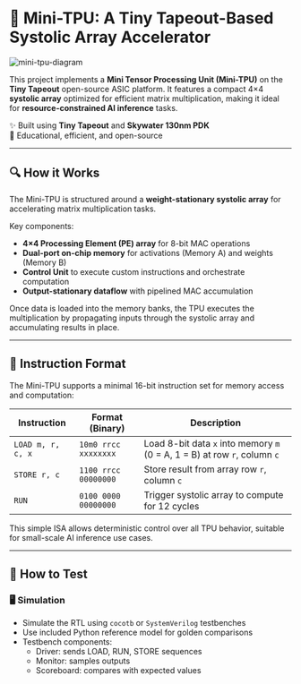 # 🧠 Mini-TPU: A Tiny Tapeout-Based Systolic Array Accelerator

![mini-tpu-diagram](./mini_tpu_block.png)

This project implements a **Mini Tensor Processing Unit (Mini-TPU)** on the **Tiny Tapeout** open-source ASIC platform. It features a compact 4×4 **systolic array** optimized for efficient matrix multiplication, making it ideal for **resource-constrained AI inference** tasks.

✨ Built using **Tiny Tapeout** and **Skywater 130nm PDK**  
🎯 Educational, efficient, and open-source

---

## 🔍 How it Works

The Mini-TPU is structured around a **weight-stationary systolic array** for accelerating matrix multiplication tasks.

Key components:
- **4×4 Processing Element (PE) array** for 8-bit MAC operations
- **Dual-port on-chip memory** for activations (Memory A) and weights (Memory B)
- **Control Unit** to execute custom instructions and orchestrate computation
- **Output-stationary dataflow** with pipelined MAC accumulation

Once data is loaded into the memory banks, the TPU executes the multiplication by propagating inputs through the systolic array and accumulating results in place.

---

## 🔧 Instruction Format

The Mini-TPU supports a minimal 16-bit instruction set for memory access and computation:

| Instruction   | Format (Binary)               | Description |
|---------------|-------------------------------|-------------|
| `LOAD m, r, c, x` | `10m0 rrcc xxxxxxxx`        | Load 8-bit data `x` into memory `m` (0 = A, 1 = B) at row `r`, column `c` |
| `STORE r, c`      | `1100 rrcc 00000000`        | Store result from array row `r`, column `c` |
| `RUN`             | `0100 0000 00000000`        | Trigger systolic array to compute for 12 cycles |

This simple ISA allows deterministic control over all TPU behavior, suitable for small-scale AI inference use cases.

---

## 🧪 How to Test

### 🖥️ Simulation

- Simulate the RTL using `cocotb` or `SystemVerilog` testbenches
- Use included Python reference model for golden comparisons
- Testbench components:
  - Driver: sends LOAD, RUN, STORE sequences
  - Monitor: samples outputs
  - Scoreboard: compares with expected values
